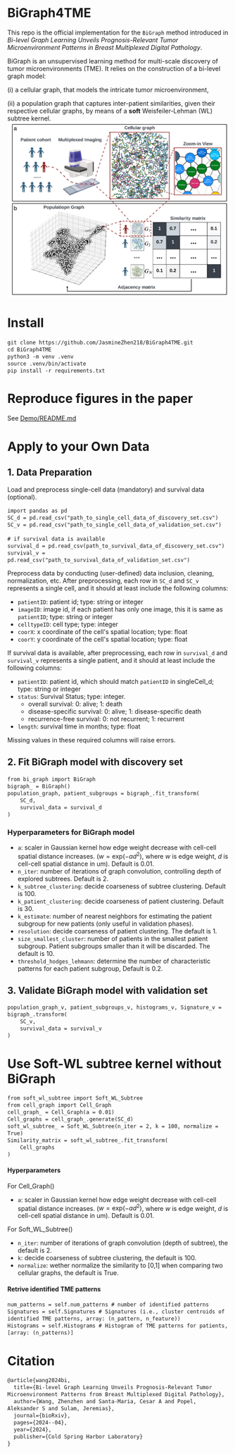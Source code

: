# BiGraph4TME
This repo is the official implementation for the `BiGraph` method introduced in *Bi-level Graph Learning Unveils Prognosis-Relevant Tumor Microenvironment Patterns in Breast Multiplexed Digital Pathology*. 

BiGraph is an unsupervised learning method for multi-scale discovery of tumor microenvironments (TME). It relies on the construction of a bi-level graph model: 
    
 (i) a cellular graph, that models the intricate tumor microenvironment, 

(ii) a population graph that captures inter-patient similarities, given their respective cellular graphs, by means of a **soft** Weisfeiler-Lehman (WL) subtree kernel.
![](graph_abstract.png)


# Install
```
git clone https://github.com/JasmineZhen218/BiGraph4TME.git
cd BiGraph4TME
python3 -m venv .venv
source .venv/bin/activate
pip install -r requirements.txt
```
# Reproduce figures in the paper
See [Demo/README.md](Demo/README.md)

# Apply to your Own Data
## 1. Data Preparation
Load and preprocess single-cell data (mandatory) and survival data (optional).
```
import pandas as pd
SC_d = pd.read_csv("path_to_single_cell_data_of_discovery_set.csv") 
SC_v = pd.read_csv("path_to_single_cell_data_of_validation_set.csv")  

# if survival data is available
survival_d = pd.read_csv(path_to_survival_data_of_discovery_set.csv") 
survival_v = pd.read_csv("path_to_survival_data_of_validation_set.csv") 

```
Preprocess data by conducting (user-defined) data inclusion, cleaning, normalization, etc. After preprocessing, each row in `SC_d` and `SC_v` represents a single cell, and it should at least include the following columns:
    
*  `patientID`: patient id; type: string or integer
*  `imageID`: image id, if each patient has only one image, this it is same as `patientID`; type: string or integer
*  `celltypeID`: cell type; type: integer
*  `coorX`: x coordinate of the cell's spatial location; type: float
* `coorY`: y coordinate of the cell's spatial location; type: float

If survival data is available, after preprocessing, each row in `survival_d` and `survival_v` represents a single patient, and it should at least include the following columns:

* `patientID`: patient id, which should match `patientID` in singleCell_d; type: string or integer
* `status`: Survival Status; type: integer. 
    * overall survival: 0: alive; 1: death
    * disease-specific survival: 0: alive; 1: disease-specific death
    * recurrence-free survival: 0: not recurrent; 1: recurrent
* `length`: survival time in months; type: float

Missing values in these required columns will raise errors.

## 2. Fit BiGraph model with discovery set
```
from bi_graph import BiGraph
bigraph_ = BiGraph()
population_graph, patient_subgroups = bigraph_.fit_transform(
    SC_d,
    survival_data = survival_d
)
```
### Hyperparameters for BiGraph model
* `a`: scaler in Gaussian kernel how edge weight decrease with cell-cell spatial distance increases. ($w = \text{exp}(-ad^2)$, where $w$ is edge weight, $d$ is cell-cell spatial distance in um). Default is 0.01.
* `n_iter`: number of iterations of graph convolution, controlling depth of explored subtrees. Default is 2.
* `k_subtree_clustering`: decide coarseness of subtree clustering. Default is 100.
*  `k_patient_clustering`: decide coarseness of patient clustering. Default is 30.
* `k_estimate`: number of nearest neighbors for estimating the patient subgroup for new patients (only useful in validation phases).
* `resolution`: decide coarseness of patient clustering. The default is 1.
*  `size_smallest_cluster`: number of patients in the smallest patient subgroup. Patient subgroups smaller than it will be discarded. The default is 10.
*  `threshold_hodges_lehmann`: determine the number of characteristic patterns for each patient subgroup, Default is 0.2.

 
## 3. Validate BiGraph model with validation set
```
population_graph_v, patient_subgroups_v, histograms_v, Signature_v = bigraph_.transform(
    SC_v,
    survival_data = survival_v
)

```

# Use Soft-WL subtree kernel without BiGraph

```
from soft_wl_subtree import Soft_WL_Subtree
from cell_graph import Cell_Graph 
cell_graph_ = Cell_Graph(a = 0.01)
Cell_graphs = cell_graph_.generate(SC_d)
soft_wl_subtree_ = Soft_WL_Subtree(n_iter = 2, k = 100, normalize = True)
Similarity_matrix = soft_wl_subtree_.fit_transform(
    Cell_graphs
)
```
#### Hyperparameters
For Cell_Graph()
*   `a`: scaler in Gaussian kernel how edge weight decrease with cell-cell spatial distance increases. ($w = \text{exp}(-ad^2)$, where $w$ is edge weight, $d$ is cell-cell spatial distance in um). Default is 0.01.

For Soft_WL_Subtree()
* `n_iter`: number of iterations of graph convolution (depth of subtree), the default is 2.
* `k`: decide coarseness of subtree clustering, the default is 100.
* `normalize`: wether normalize the similarity to [0,1] when comparing two cellular graphs, the default is True.
#### Retrive identified TME patterns
 ```
num_patterns = self.num_patterns # number of identified patterns
Signatures = self.Signatures # Signatures (i.e., cluster centroids of identified TME patterns, array: (n_pattern, n_feature))
Histograms = self.Histograms # Histogram of TME patterns for patients, [array: (n_patterns)]
```


# Citation
```
@article{wang2024bi,
  title={Bi-level Graph Learning Unveils Prognosis-Relevant Tumor Microenvironment Patterns from Breast Multiplexed Digital Pathology},
  author={Wang, Zhenzhen and Santa-Maria, Cesar A and Popel, Aleksander S and Sulam, Jeremias},
  journal={bioRxiv},
  pages={2024--04},
  year={2024},
  publisher={Cold Spring Harbor Laboratory}
}
```

